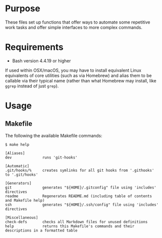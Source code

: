 # Purpose

These files set up functions that offer ways to automate some repetitive work tasks and offer simple interfaces to more complex commands.

# Requirements

* Bash version 4.4.19 or higher

If used within OSX/macOS, you may have to install equivalent Linux equivalents of core utilities (such as via Homebrew) and alias them to be callable via their typical name (rather than what Homebrew may install, like `ggrep` instead of just `grep`).

# Usage

## Makefile

The following the available Makefile commands:
```
$ make help

[Aliases]
dev              runs 'git-hooks'

[Automatic]
.git/hooks/%     creates symlinks for all git hooks from '.githooks' to '.git/hooks'

[Generators]
git              generates "${HOME}/.gitconfig" file using 'includes' directives
readme           Regenerates README.md (including table of contents and Makefile help)
ssh              generates "${HOME}/.ssh/config" file using 'includes' directives

[Miscellaneous]
check-defs       checks all Markdown files for unused definitions
help             returns this Makefile's commands and their descriptions in a formatted table
```
